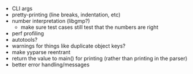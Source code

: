 * CLI args
* pretty-printing (line breaks, indentation, etc)
* number interpretation (libgmp?)
  * make sure test cases still test that the numbers are right
* perf profiling
* autotools?
* warnings for things like duplicate object keys?
* make yyparse reentrant
* return the value to main() for printing (rather than printing in the parser)
* better error handling/messages